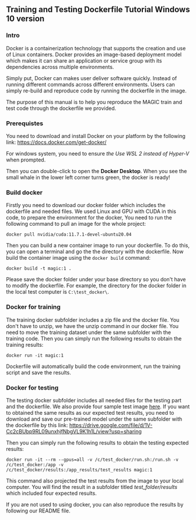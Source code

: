 ## Training and Testing Dockerfile Tutorial Windows 10 version

### Intro
Docker is a containerization technology that supports the creation and use of Linux containers. Docker provides an image-based deployment model which makes it can share an application or service group with its dependencies across multiple environments.

Simply put, Docker can makes user deliver software quickly. Instead of running different commands across different environments. Users can simply re-build and reproduce code by running the dockerfile in the image.

The purpose of this manual is to help you reproduce the MAGIC train and test code through the dockerfile we provided.  

### Prerequistes
You need to download and install Docker on your platform by the following link: https://docs.docker.com/get-docker/

For windows system, you need to ensure *the Use WSL 2 instead of Hyper-V* when prompted.

Then you can double-click to open the **Docker Desktop**. When you see the small whale in the lower left corner turns green, the docker is ready! 

### Build docker 
Firstly you need to download our docker folder which includes the dockerfile and needed files. We used Linux and GPU with CUDA in this code, to prepare the environment for the docker, You need to run the following command to pull an image for the whole project:
```
docker pull nvidia/cuda:11.7.1-devel-ubuntu20.04
```
Then you can build a new container image to run your dockerfile. To do this, you can open a terminal and go the the directory with the dockerfile. Now build the container image using the ```docker build``` command:
```
docker build -t magic:1 .
```

Please save the docker folder under your base directory so you don't have to modify the dockerfile. For example, the directory for the docker folder in the local test computer is ```C:\test_docker\```.


### Docker for training
The training docker subfolder includes a zip file and the docker file. You don't have to unzip, we have the unzip command in our docker file. You need to move the training dataset under the same subfolder with the training code. Then you can simply run the following results to obtain the training results:
```
docker run -it magic:1
```
Dockerfile will automatically build the code environment, run the training script and save the results.

### Docker for testing
The testing docker subfolder includes all needed files for the testing part and the dockerfile. We also provide four sample test image [here](/docker/test_docker/test). If you want to obtained the same results as our expected test results, you need to download and save our pre-trained model under the same subfolder with the dockerfile by this link: https://drive.google.com/file/d/1V-Cc2cBUbp9RL09unxhjfNbgVL9K1h1L/view?usp=sharing 

Then you can simply run the following results to obtain the testing expected results:
```
docker run -it --rm --gpus=all -v /c/test_docker/run.sh:/run.sh -v /c/test_docker:/app -v /c/test_docker/results:/app_results/test_results magic:1 
```
This command also projected the test results from the image to your local computer. You will find the result in a subfolder titled *test_folder/results* which included four expected results.

If you are not used to using docker, you can also reproduce the results by following our README file.